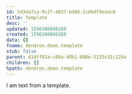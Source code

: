 ```yaml
---
id: 5d3da7ca-9c2f-4057-bd86-2c8bdf9edac0
title: Template
desc: ''
updated: 1596300806269
created: 1596300806269
data: {}
fname: dendron.demo.template
stub: false
parent: d14ff02a-c80a-49b1-886e-5125c31c129a
children: []
hpath: dendron.demo.template
---
```


I am text from a template.
